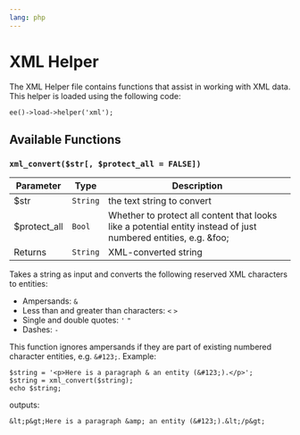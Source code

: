 ```yaml
---
lang: php
---
```


<!--
    This source file is part of the open source project
    ExpressionEngine User Guide (https://github.com/ExpressionEngine/ExpressionEngine-User-Guide)

    @link      https://expressionengine.com/
    @copyright Copyright (c) 2003-2020, Packet Tide, LLC (https://packettide.com)
    @license   https://expressionengine.com/license Licensed under Apache License, Version 2.0
-->

# XML Helper

The XML Helper file contains functions that assist in working with XML data. This helper is loaded using the following code:

    ee()->load->helper('xml');

## Available Functions

### `xml_convert($str[, $protect_all = FALSE])`

| Parameter     | Type     | Description                                                                                                     |
| ------------- | -------- | --------------------------------------------------------------------------------------------------------------- |
| \$str         | `String` | the text string to convert                                                                                      |
| \$protect_all | `Bool`   | Whether to protect all content that looks like a potential entity instead of just numbered entities, e.g. &foo; |
| Returns       | `String` | XML-converted string                                                                                            |

Takes a string as input and converts the following reserved XML characters to entities:

- Ampersands: `&`
- Less than and greater than characters: `<` `>`
- Single and double quotes: `'` `"`
- Dashes: `-`

This function ignores ampersands if they are part of existing numbered character entities, e.g. `&#123;`. Example:

    $string = '<p>Here is a paragraph & an entity (&#123;).</p>';
    $string = xml_convert($string);
    echo $string;

outputs:

    &lt;p&gt;Here is a paragraph &amp; an entity (&#123;).&lt;/p&gt;
